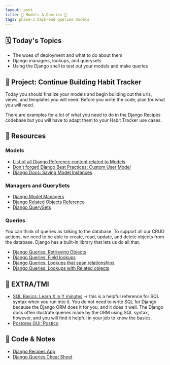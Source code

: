 ```yaml
---
layout: post
title: 🐍 Models & Queries 🐍
tags: phase-3 back-end queries models
---
```


## 🗓️ Today's Topics

- The woes of deployment and what to do about them
- Django managers, lookups, and querysets
- Using the Django shell to test out your models and make queries

## 🎯 Project: Continue Building Habit Tracker

Today you should finalize your models and begin building out the urls, views, and templates you will need. Before you write the code, plan for what you will need.

There are examples for a lot of what you need to do in the Django Recipes codebase but you will have to adapt them to your Habit Tracker use cases.

## 🔖 Resources

### Models

- [List of all Django Reference content related to Models](https://docs.djangoproject.com/en/3.2/ref/models/)
- [Don't forget! Django Best Practices: Custom User Model](https://learndjango.com/tutorials/django-custom-user-model)
- [Django Docs: Saving Model Instances](https://docs.djangoproject.com/en/3.2/ref/models/instances/#saving-objects)

### Managers and QuerySets

- [Django Model Managers](https://docs.djangoproject.com/en/3.2/topics/db/managers)
- [Django Related Objects Reference](https://docs.djangoproject.com/en/3.2/ref/models/relations/#related-objects-reference)
- [Django QuerySets](https://docs.djangoproject.com/en/3.2/topics/db/queries/#retrieving-objects)

### Queries

You can think of queries as talking to the database. To support all our CRUD actions, we need to be able to create, read, update, and delete objects from the database. Django has a built-in library that lets us do all that.

- [Django Queries: Retrieving Objects](https://docs.djangoproject.com/en/3.2/topics/db/queries/#retrieving-objects)
- [Django Queries: Field lookups](https://docs.djangoproject.com/en/3.2/topics/db/queries/#field-lookups)
- [Django Queries: Lookups that span relationships](https://docs.djangoproject.com/en/3.2/topics/db/queries/#lookups-that-span-relationships)
- [Django Queries: Lookups with Related objects](https://docs.djangoproject.com/en/3.2/topics/db/queries/#related-objects)

## 🌟 EXTRA/TMI

- [SQL Basics: Learn X in Y minutes](https://learnxinyminutes.com/docs/sql/) -> this is a helpful reference for SQL syntax when you run into it. You do not need to write SQL for Django because the Django ORM does it for you, and it does it well. The Django docs often illustrate queries made by the ORM using SQL syntax, however, and you will find it helpful in your job to know the basics.
- [Postgres GUI: Postico](https://eggerapps.at/postico/)

## 🦉 Code & Notes

- [Django Recipes App](https://github.com/Momentum-Team-9/ex--django-recipes)
- [Django Queries Cheat Sheet](https://github.com/Momentum-Team-9/notes/blob/main/django-queries.md)
